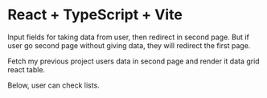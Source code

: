 # React + TypeScript + Vite

Input fields for taking data from user, then redirect in second page. But if user go second page without giving data, they will redirect the first page.

Fetch my previous project users data in second page and render it data grid react table.

Below, user can check lists.
